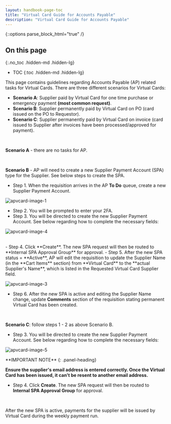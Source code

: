 ```yaml
---
layout: handbook-page-toc
title: "Virtual Card Guide for Accounts Payable"
description: "Virtual Card Guide for Accounts Payable"
---
```


{::options parse_block_html="true" /}

<link rel="stylesheet" type="text/css" href="/stylesheets/biztech.css" />

## On this page
{:.no_toc .hidden-md .hidden-lg}

- TOC
{:toc .hidden-md .hidden-lg}

This page contains guidelines regarding Accounts Payable (AP) related tasks for Virtual Cards. There are three different scenarios for Virtual Cards:
- **Scenario A**: Supplier paid by Virtual Card for one time purchase or emergency payment **(most common request)**.
- **Scenario B**: Supplier permanently paid by Virtual Card on PO (card issued on the PO to Requestor). 
- **Scenario C**: Supplier permanently paid by Virtual Card on invoice (card issued to Supplier after invoices have been processed/approved for payment).

<br>

**Scenario A** - there are no tasks for AP.

<br>

**Scenario B** - AP will need to create a new Supplier Payment Account (SPA) type for the Supplier. See below steps to create the SPA.
- Step 1. When the requisition arrives in the AP **To Do** queue, create a new Supplier Payment Account.

![apvcard-image-1](/handbook/finance/coupa-virtual-card-guide-for-accounts-payable/apvcard1.png)
<br>
- Step 2. You will be prompted to enter your 2FA. 
- Step 3. You will be directed to create the new Supplier Payment Account. See below regarding how to complete the necessary fields:

![apvcard-image-4](/handbook/finance/coupa-virtual-card-guide-for-accounts-payable/apvcard4.png)

<br>
- Step 4. Click **Create**. The new SPA request will then be routed to **Internal SPA Approval Group** for approval.
- Step 5. After the new SPA status = **Active**, AP will edit the requisition to update the Supplier Name (in the **Cart Items** section) from **Virtual Card** to the **actual Supplier's Name**, which is listed in the Requested Virtual Card Supplier field.

![apvcard-image-3](/handbook/finance/coupa-virtual-card-guide-for-accounts-payable/apvcard3.png)
<br>
- Step 6. After the new SPA is active and editing the Supplier Name change, update **Comments** section of the requisition stating permanent Virtual Card has been created.

<br>   

**Scenario C**: follow steps 1 - 2 as above Scenario B.
- Step 3. You will be directed to create the new Supplier Payment Account. See below regarding how to complete the necessary fields:

![apvcard-image-5](/handbook/finance/coupa-virtual-card-guide-for-accounts-payable/apvcard5.png)
<br>

<div class="panel panel-danger">
**IMPORTANT NOTE**
{: .panel-heading}
<div class="panel-body">

**Ensure the supplier's email address is entered correctly. Once the Virtual Card has been issued, it can't be resent to another email address.**

</div>
</div>

- Step 4. Click **Create**. The new SPA request will then be routed to **Internal SPA Approval Group** for approval.

<br>

After the new SPA is active, payments for the supplier will be issued by Virtual Card during the weekly payment run.
